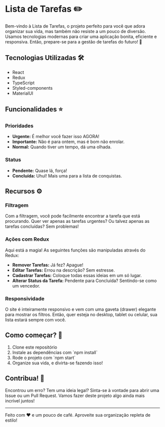 # Lista de Tarefas :pencil2:

Bem-vindo à Lista de Tarefas, o projeto perfeito para você que adora organizar sua vida, mas também não resiste a um pouco de diversão. Usamos tecnologias modernas para criar uma aplicação bonita, eficiente e responsiva. Então, prepare-se para a gestão de tarefas do futuro! :rocket:

## Tecnologias Utilizadas :hammer_and_wrench:
- React
- Redux
- TypeScript
- Styled-components
- MaterialUI

## Funcionalidades :star:
### Prioridades
- **Urgente:** É melhor você fazer isso AGORA!
- **Importante:** Não é para ontem, mas é bom não enrolar.
- **Normal:** Quando tiver um tempo, dá uma olhada.

### Status
- **Pendente:** Quase lá, força!
- **Concluída:** Uhul! Mais uma para a lista de conquistas.

## Recursos :gear:
### Filtragem
Com a filtragem, você pode facilmente encontrar a tarefa que está procurando. Quer ver apenas as tarefas urgentes? Ou talvez apenas as tarefas concluídas? Sem problemas!

### Ações com Redux
Aqui está a magia! As seguintes funções são manipuladas através do Redux:
- **Remover Tarefas:** Já fez? Apague!
- **Editar Tarefas:** Errou na descrição? Sem estresse.
- **Cadastrar Tarefas:** Coloque todas essas ideias em um só lugar.
- **Alterar Status da Tarefa:** Pendente para Concluída? Sentindo-se como um vencedor.

### Responsividade
O site é inteiramente responsivo e vem com uma gaveta (drawer) elegante para mostrar os filtros. Então, quer esteja no desktop, tablet ou celular, sua lista estará sempre com você.

## Como começar? :runner:
1. Clone este repositório
2. Instale as dependências com \`npm install\`
3. Rode o projeto com \`npm start\`
4. Organize sua vida, e divirta-se fazendo isso!

## Contribua! :handshake:
Encontrou um erro? Tem uma ideia legal? Sinta-se à vontade para abrir uma Issue ou um Pull Request. Vamos fazer deste projeto algo ainda mais incrível juntos!

---

Feito com :heart: e um pouco de café. Aproveite sua organização repleta de estilo!
